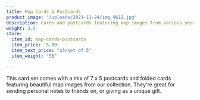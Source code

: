 ```yaml
---
title: Map Cards & Postcards
product_image: "/uploads/2021-11-24/img_9612.jpg"
description: Cards and postcards featuring map images from various years
weight: 3.5
store:
  item_id: map-cards-postcards
  item_price: '5.00'
  item_text_price: "$5/set of 5"
  item_weight: "55"

---
```

This card set comes with a mix of 7 x 5 postcards and folded cards featuring beautiful map images from our collection. They're great for sending personal notes to friends on, or giving as a unique gift. 